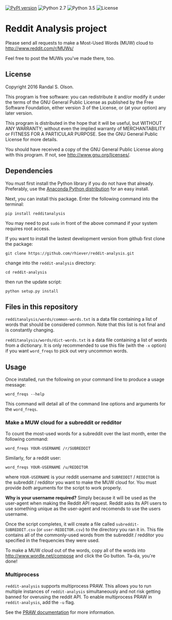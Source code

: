 [![PyPI version](https://badge.fury.io/py/redditanalysis.svg)](https://badge.fury.io/py/redditanalysis)
![Python 2.7](https://img.shields.io/badge/python-2.7-blue.svg)
![Python 3.5](https://img.shields.io/badge/python-3.5-blue.svg)
![License](https://img.shields.io/badge/license-GPLv3-blue.svg)

# Reddit Analysis project

Please send all requests to make a Most-Used Words (MUW) cloud to http://www.reddit.com/r/MUWs/

Feel free to post the MUWs you've made there, too.

## License

Copyright 2016 Randal S. Olson.

This program is free software: you can redistribute it and/or modify it under
the terms of the GNU General Public License as published by the Free Software
Foundation, either version 3 of the License, or (at your option) any later
version.

This program is distributed in the hope that it will be useful, but WITHOUT ANY
WARRANTY; without even the implied warranty of MERCHANTABILITY or FITNESS FOR A
PARTICULAR PURPOSE. See the GNU General Public License for more details.

You should have received a copy of the GNU General Public License along with
this program. If not, see http://www.gnu.org/licenses/.

## Dependencies

You must first install the Python library if you do not have that already.
Preferably, use the [Anaconda Python distribution](http://continuum.io/downloads) for an easy install.

Next, you can install this package. Enter the following command into the
terminal:

    pip install redditanalysis

You may need to put `sudo` in front of the above command if your system
requires root access.

If you want to install the lastest development version from github first
clone the package:

    git clone https://github.com/rhiever/reddit-analysis.git

change into the `reddit-analysis` directory:

    cd reddit-analysis

then run the update script:

    python setup.py install


## Files in this repository

`redditanalysis/words/common-words.txt` is a data file containing a list of words
that should be considered common. Note that this list is not final and is
constantly changing.

`redditanalysis/words/dict-words.txt` is a data file containing a list of words
from a dictionary. It is only recommended to use this file (with the `-x` option)
if you want `word_freqs` to pick out very uncommon words.


## Usage

Once installed, run the following on your command line to produce a usage
message:

    word_freqs --help

This command will detail all of the command line options and arguments for the
`word_freqs`.

### Make a MUW cloud for a subreddit or redditor

To count the most-used words for a subreddit over the last month, enter the
following command:

    word_freqs YOUR-USERNAME /r/SUBREDDIT

Similarly, for a reddit user:

    word_freqs YOUR-USERNAME /u/REDDITOR

where `YOUR-USERNAME` is your reddit username and `SUBREDDIT` / `REDDITOR` is
the subreddit / redditor you want to make the MUW cloud for. You
must provide *both* arguments for the script to work properly.

**Why is your username required?** Simply because it will be used as the user-agent when making the Reddit API request. Reddit asks its API users to use something unique as the user-agent and recomends to use the users username.

Once the script completes, it will create a file called `subreddit-SUBREDDIT.csv` (or
`user-REDDITOR.csv`) to the directory you ran it in. This file contains all of
the commonly-used words from the subreddit / redditor you specified in the
frequencies they were used.

To make a MUW cloud out of the words, copy all of the words into
http://www.wordle.net/compose and click the Go button. Ta-da, you're done!

### Multiprocess

`reddit-analysis` supports multiprocess PRAW. This allows you to run multiple instances
of `reddit-analysis` simultaneously and not risk getting banned for overusing the reddit API.
To enable multiprocess PRAW in `reddit-analysis`, add the `-u` flag.

See the [PRAW documentation](https://praw.readthedocs.org/en/latest/pages/multiprocess.html) for more information.


